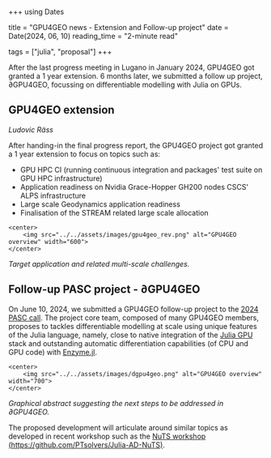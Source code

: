 +++
using Dates

title = "GPU4GEO news - Extension and Follow-up project"
date = Date(2024, 06, 10)
reading_time = "2-minute read"

tags = ["julia", "proposal"]
+++

After the last progress meeting in Lugano in January 2024, GPU4GEO got granted a 1 year extension. 6 months later, we submitted a follow up project, ∂GPU4GEO, focussing on differentiable modelling with Julia on GPUs.

## GPU4GEO extension
*Ludovic Räss*

After handing-in the final progress report, the GPU4GEO project got granted a 1 year extension to focus on topics such as:
- GPU HPC CI (running continuous integration and packages' test suite on GPU HPC infrastructure)
- Application readiness on Nvidia Grace-Hopper GH200 nodes CSCS' ALPS infrastructure
- Large scale Geodynamics application readiness
- Finalisation of the STREAM related large scale allocation

~~~
<center>
    <img src="../../assets/images/gpu4geo_rev.png" alt="GPU4GEO overview" width="600">
</center>
~~~
*Target application and related multi-scale challenges.*

## Follow-up PASC project - ∂GPU4GEO

On June 10, 2024, we submitted a GPU4GEO follow-up project to the [2024 PASC call](https://pasc-ch.org/projects/2025-2028/call-for-pasc-project-proposals/index.html). The project core team, composed of many GPU4GEO members, proposes to tackles differentiable modelling at scale using unique features of the Julia language, namely, close to native integration of the [Julia GPU](https://juliagpu.org) stack and outstanding automatic differentiation capabilities (of CPU and GPU code) with [Enzyme.jl](https://github.com/EnzymeAD/Enzyme.jl).

~~~
<center>
    <img src="../../assets/images/dgpu4geo.png" alt="GPU4GEO overview" width="700">
</center>
~~~
*Graphical abstract suggesting the next steps to be addressed in ∂GPU4GEO.*

The proposed development will articulate around similar topics as developed in recent workshop such as the [NuTS workshop (https://github.com/PTsolvers/Julia-AD-NuTS)](https://github.com/PTsolvers/Julia-AD-NuTS).
